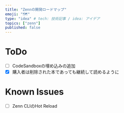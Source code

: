 ```yaml
---
title: "Zennの開発ロードマップ"
emoji: "🗺"
type: "idea" # tech: 技術記事 / idea: アイデア
topics: ["zenn"]
published: false
---
```


# ToDo
- [ ] CodeSandboxの埋め込みの追加
- [x] 購入者は削除された本であっても継続して読めるように

# Known Issues
- [ ] Zenn CLIのHot Reload